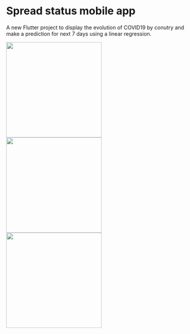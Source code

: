 # Spread status mobile app

A new Flutter project to display the evolution of COVID19 by conutry and make a prediction for next 7 days using a linear regression.

<img src="https://github.com/marinvlad/spreadStatus/blob/master/Screenshot1.jpg" width="256">
<img src="https://github.com/marinvlad/spreadStatus/blob/master/Screenshot2.jpg" width="256">
<img src="https://github.com/marinvlad/spreadStatus/blob/master/Screenshot3.jpg" width="256">

